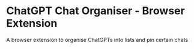 # ChatGPT Chat Organiser - Browser Extension

A browser extension to organise ChatGPTs into lists and pin certain chats
